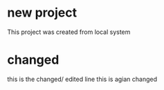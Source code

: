 # new project

This project was created from local system

# changed

this is the changed/ edited line
this is agian changed
